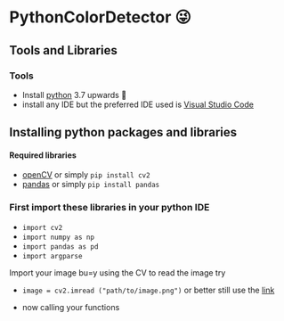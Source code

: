 # PythonColorDetector  😜

## Tools and Libraries 

### Tools
- Install [python](https://www.geeksforgeeks.org/download-and-install-python-3-latest-version) 3.7 upwards 👋
- install any IDE but the preferred IDE used is [Visual Studio Code](https://code.visualstudio.com/download)


## Installing python packages and libraries
#### Required libraries 
- [openCV](https://pypi.org/project/opencv-python/) or simply `pip install cv2`
- [pandas](https://data-flair.training/blogs/pandas-tutorials-home/) or simply `pip install pandas`

### First import these libraries in your python IDE
- `import cv2`
- `import numpy as np`
- `import pandas as pd`
- `import argparse`

Import your image bu=y using the CV to read the image
try 
- `image = cv2.imread ("path/to/image.png")` or better still use the [link](https://www.pyimagesearch.com/2021/01/20/opencv-load-image-cv2-imread/#:~:text=To%20load%20an%20input%20image%20from%20disk%20using,cv2.imread%20function%20then%20returns%20either%20of%20two%20values%3A)

- now calling your functions 

 
